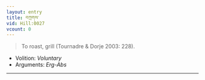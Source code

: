 ```yaml
---
layout: entry
title: བཀྲགས་
vid: Hill:0027
vcount: 0
---
```

> To roast, grill (Tournadre & Dorje 2003: 228)\.

* Volition: _Voluntary_
* Arguments: _Erg-Abs_

---


